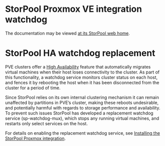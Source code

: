 <!--
SPDX-FileCopyrightText: StorPool <support@storpool.com>
SPDX-License-Identifier: BSD-2-Clause
-->

# StorPool Proxmox VE integration watchdog

The documentation may be viewed [at its StorPool web home][repo].

# StorPool HA watchdog replacement

PVE clusters offer a [High Availability](https://pve.proxmox.com/pve-docs/chapter-ha-manager.html) feature that automatically migrates virtual machines when their host loses connectivity to the cluster. As part of this functionality, a watchdog service monitors cluster status on each host, and fences it by rebooting the host when it has been disconnected from the cluster for a period of time.

Since StorPool relies on its own internal clustering mechanism it can remain unaffected by partitions in PVE’s cluster, making these reboots undesirable, and potentially harmful with regards to storage performance and availability. To prevent such issues StorPool has developed a replacement watchdog service (sp-watchdog-mux), which stops any running virtual machines, and restarts only select services on the host.

For details on enabling the replacement watchdog service, see [Installing the StorPool Proxmox integration](https://kb.storpool.com/storpool_integrations/proxmox/install.html#pve-install).

[repo]: https://kb.storpool.com/storpool_integrations/proxmox/install.html#enable-storpool-s-hci-ha-watchdog "The documentation at StorPool"

